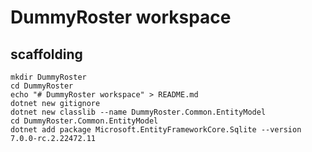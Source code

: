 # DummyRoster workspace

## scaffolding

```shell
mkdir DummyRoster
cd DummyRoster
echo "# DummyRoster workspace" > README.md
dotnet new gitignore
dotnet new classlib --name DummyRoster.Common.EntityModel
cd DummyRoster.Common.EntityModel
dotnet add package Microsoft.EntityFrameworkCore.Sqlite --version 7.0.0-rc.2.22472.11
```
